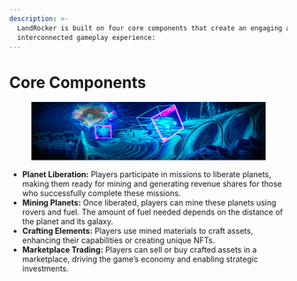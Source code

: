 ```yaml
---
description: >-
  LandRocker is built on four core components that create an engaging and
  interconnected gameplay experience:
---
```


# Core Components

<figure><img src="../.gitbook/assets/Marketplace 1280.318.jpg" alt=""><figcaption></figcaption></figure>

* **Planet Liberation:** Players participate in missions to liberate planets, making them ready for mining and generating revenue shares for those who successfully complete these missions.
* **Mining Planets:** Once liberated, players can mine these planets using rovers and fuel. The amount of fuel needed depends on the distance of the planet and its galaxy.
* **Crafting Elements:** Players use mined materials to craft assets, enhancing their capabilities or creating unique NFTs.
* **Marketplace Trading:** Players can sell or buy crafted assets in a marketplace, driving the game’s economy and enabling strategic investments.

